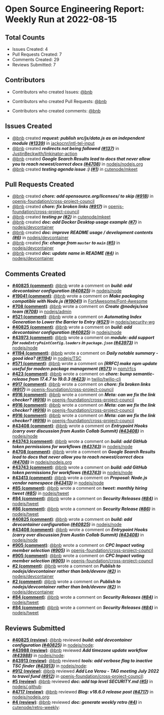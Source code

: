 # Open Source Engineering Report: Weekly Run at 2022-08-15

## Total Counts

* Issues Created: 4
* Pull Requests Created: 7
* Comments Created: 29
* Reviews Submitted: 7

## Contributors

* Contributors who created Issues: [@bnb](https://github.com/bnb)

* Contributors who created Pull Requests: [@bnb](https://github.com/bnb)

* Contributors who created comments: [@bnb](https://github.com/bnb)

## Issues Created

* [@bnb](https://github.com/bnb) created _**request: publish src/js/data.js as an independent module ([#1339](https://github.com/jackocnr/intl-tel-input/issues/1339))**_ in [jackocnr/intl-tel-input](https://github.com/jackocnr/intl-tel-input)
* [@bnb](https://github.com/bnb) created _**redirects not being followed ([#137](https://github.com/JustinBeckwith/linkinator-action/issues/137))**_ in [JustinBeckwith/linkinator-action](https://github.com/JustinBeckwith/linkinator-action)
* [@bnb](https://github.com/bnb) created _**Google Search Results lead to docs that never allow you to reach newest/correct docs ([#4708](https://github.com/nodejs/nodejs.org/issues/4708))**_ in [nodejs/nodejs.org](https://github.com/nodejs/nodejs.org)
* [@bnb](https://github.com/bnb) created _**testing agenda issue :) ([#1](https://github.com/cutenode/mkeet/issues/1))**_ in [cutenode/mkeet](https://github.com/cutenode/mkeet)

## Pull Requests Created

* [@bnb](https://github.com/bnb) created _**chore: add opensource.org/licenses/ to skip ([#918](https://github.com/openjs-foundation/cross-project-council/pull/918))**_ in [openjs-foundation/cross-project-council](https://github.com/openjs-foundation/cross-project-council)
* [@bnb](https://github.com/bnb) created _**chore: fix broken links ([#917](https://github.com/openjs-foundation/cross-project-council/pull/917))**_ in [openjs-foundation/cross-project-council](https://github.com/openjs-foundation/cross-project-council)
* [@bnb](https://github.com/bnb) created _**testing pr ([#2](https://github.com/cutenode/mkeet/pull/2))**_ in [cutenode/mkeet](https://github.com/cutenode/mkeet)
* [@bnb](https://github.com/bnb) created _**doc: add Docker Desktop usage example ([#7](https://github.com/nodejs/devcontainer/pull/7))**_ in [nodejs/devcontainer](https://github.com/nodejs/devcontainer)
* [@bnb](https://github.com/bnb) created _**doc: improve README usage / development contents ([#6](https://github.com/nodejs/devcontainer/pull/6))**_ in [nodejs/devcontainer](https://github.com/nodejs/devcontainer)
* [@bnb](https://github.com/bnb) created _**fix: change from `master` to `main` ([#5](https://github.com/nodejs/devcontainer/pull/5))**_ in [nodejs/devcontainer](https://github.com/nodejs/devcontainer)
* [@bnb](https://github.com/bnb) created _**doc: update name in README ([#4](https://github.com/nodejs/devcontainer/pull/4))**_ in [nodejs/devcontainer](https://github.com/nodejs/devcontainer)

## Comments Created

* **[#40825 (comment)](https://github.com/nodejs/node/pull/40825#issuecomment-1198640044)**: [@bnb](https://github.com/bnb) wrote a comment on _**build: add devcontainer configuration ([#40825](https://github.com/nodejs/node/pull/40825))**_ in [nodejs/node](https://github.com/nodejs/node)
* **[#19041 (comment)](https://github.com/FortAwesome/Font-Awesome/pull/19041#issuecomment-1198636299)**: [@bnb](https://github.com/bnb) wrote a comment on _**Make packaging compatible with Node.js ([#19041](https://github.com/FortAwesome/Font-Awesome/pull/19041))**_ in [FortAwesome/Font-Awesome](https://github.com/FortAwesome/Font-Awesome)
* **[#708 (comment)](https://github.com/nodejs/admin/issues/708#issuecomment-1198627050)**: [@bnb](https://github.com/bnb) wrote a comment on _**Create @nodejs/sea team ([#708](https://github.com/nodejs/admin/issues/708))**_ in [nodejs/admin](https://github.com/nodejs/admin)
* **[#521 (comment)](https://github.com/nodejs/security-wg/issues/521#issuecomment-1198625007)**: [@bnb](https://github.com/bnb) wrote a comment on _**Automating Index Generation to Lower the Barrier to Entry  ([#521](https://github.com/nodejs/security-wg/issues/521))**_ in [nodejs/security-wg](https://github.com/nodejs/security-wg)
* **[#40825 (comment)](https://github.com/nodejs/node/pull/40825#issuecomment-1198373693)**: [@bnb](https://github.com/bnb) wrote a comment on _**build: add devcontainer configuration ([#40825](https://github.com/nodejs/node/pull/40825))**_ in [nodejs/node](https://github.com/nodejs/node)
* **[#43973 (comment)](https://github.com/nodejs/node/pull/43973#issuecomment-1198341545)**: [@bnb](https://github.com/bnb) wrote a comment on _**module: add support for `nodeEntryPointConfig.loaders` in `package.json` ([#43973](https://github.com/nodejs/node/pull/43973))**_ in [nodejs/node](https://github.com/nodejs/node)
* **[#1194 (comment)](https://github.com/nodejs/TSC/issues/1194#issuecomment-1191911679)**: [@bnb](https://github.com/bnb) wrote a comment on _**Daily notable summary - good idea? ([#1194](https://github.com/nodejs/TSC/issues/1194))**_ in [nodejs/TSC](https://github.com/nodejs/TSC)
* **[#571 (comment)](https://github.com/npm/rfcs/issues/571#issuecomment-1191910309)**: [@bnb](https://github.com/bnb) wrote a comment on _**[RRFC] make npm update useful for modern package management ([#571](https://github.com/npm/rfcs/issues/571))**_ in [npm/rfcs](https://github.com/npm/rfcs)
* **[#423 (comment)](https://github.com/twilio/twilio-cli/pull/423#issuecomment-1190429434)**: [@bnb](https://github.com/bnb) wrote a comment on _**chore: bump semantic-release from 17.4.7 to 19.0.3 ([#423](https://github.com/twilio/twilio-cli/pull/423))**_ in [twilio/twilio-cli](https://github.com/twilio/twilio-cli)
* **[#917 (comment)](https://github.com/openjs-foundation/cross-project-council/pull/917#issuecomment-1189435535)**: [@bnb](https://github.com/bnb) wrote a comment on _**chore: fix broken links ([#917](https://github.com/openjs-foundation/cross-project-council/pull/917))**_ in [openjs-foundation/cross-project-council](https://github.com/openjs-foundation/cross-project-council)
* **[#916 (comment)](https://github.com/openjs-foundation/cross-project-council/issues/916#issuecomment-1189420667)**: [@bnb](https://github.com/bnb) wrote a comment on _**Meta: can we fix the link checker? ([#916](https://github.com/openjs-foundation/cross-project-council/issues/916))**_ in [openjs-foundation/cross-project-council](https://github.com/openjs-foundation/cross-project-council)
* **[#916 (comment)](https://github.com/openjs-foundation/cross-project-council/issues/916#issuecomment-1189417907)**: [@bnb](https://github.com/bnb) wrote a comment on _**Meta: can we fix the link checker? ([#916](https://github.com/openjs-foundation/cross-project-council/issues/916))**_ in [openjs-foundation/cross-project-council](https://github.com/openjs-foundation/cross-project-council)
* **[#916 (comment)](https://github.com/openjs-foundation/cross-project-council/issues/916#issuecomment-1189397369)**: [@bnb](https://github.com/bnb) wrote a comment on _**Meta: can we fix the link checker? ([#916](https://github.com/openjs-foundation/cross-project-council/issues/916))**_ in [openjs-foundation/cross-project-council](https://github.com/openjs-foundation/cross-project-council)
* **[#43408 (comment)](https://github.com/nodejs/node/issues/43408#issuecomment-1183584114)**: [@bnb](https://github.com/bnb) wrote a comment on _**Entrypoint Hooks (carry over discussion from Austin Collab Summit) ([#43408](https://github.com/nodejs/node/issues/43408))**_ in [nodejs/node](https://github.com/nodejs/node)
* **[#43743 (comment)](https://github.com/nodejs/node/pull/43743#issuecomment-1182536729)**: [@bnb](https://github.com/bnb) wrote a comment on _**build: add GitHub token permissions for workflows ([#43743](https://github.com/nodejs/node/pull/43743))**_ in [nodejs/node](https://github.com/nodejs/node)
* **[#4708 (comment)](https://github.com/nodejs/nodejs.org/issues/4708#issuecomment-1180898826)**: [@bnb](https://github.com/bnb) wrote a comment on _**Google Search Results lead to docs that never allow you to reach newest/correct docs ([#4708](https://github.com/nodejs/nodejs.org/issues/4708))**_ in [nodejs/nodejs.org](https://github.com/nodejs/nodejs.org)
* **[#43743 (comment)](https://github.com/nodejs/node/pull/43743#issuecomment-1179876513)**: [@bnb](https://github.com/bnb) wrote a comment on _**build: add GitHub token permissions for workflows ([#43743](https://github.com/nodejs/node/pull/43743))**_ in [nodejs/node](https://github.com/nodejs/node)
* **[#43413 (comment)](https://github.com/nodejs/node/issues/43413#issuecomment-1179835587)**: [@bnb](https://github.com/bnb) wrote a comment on _**Proposal: Node.js vendor namespace ([#43413](https://github.com/nodejs/node/issues/43413))**_ in [nodejs/node](https://github.com/nodejs/node)
* **[#85 (comment)](https://github.com/nodejs/tweet/pull/85#issuecomment-1177839326)**: [@bnb](https://github.com/bnb) wrote a comment on _**tweet: monthly hiring tweet ([#85](https://github.com/nodejs/tweet/pull/85))**_ in [nodejs/tweet](https://github.com/nodejs/tweet)
* **[#84 (comment)](https://github.com/nodejs/tweet/issues/84#issuecomment-1177838413)**: [@bnb](https://github.com/bnb) wrote a comment on _**Security Releases ([#84](https://github.com/nodejs/tweet/issues/84))**_ in [nodejs/tweet](https://github.com/nodejs/tweet)
* **[#86 (comment)](https://github.com/nodejs/tweet/issues/86#issuecomment-1177838221)**: [@bnb](https://github.com/bnb) wrote a comment on _**Security Release ([#86](https://github.com/nodejs/tweet/issues/86))**_ in [nodejs/tweet](https://github.com/nodejs/tweet)
* **[#40825 (comment)](https://github.com/nodejs/node/pull/40825#issuecomment-1176783622)**: [@bnb](https://github.com/bnb) wrote a comment on _**build: add devcontainer configuration ([#40825](https://github.com/nodejs/node/pull/40825))**_ in [nodejs/node](https://github.com/nodejs/node)
* **[#43408 (comment)](https://github.com/nodejs/node/issues/43408#issuecomment-1176475095)**: [@bnb](https://github.com/bnb) wrote a comment on _**Entrypoint Hooks (carry over discussion from Austin Collab Summit) ([#43408](https://github.com/nodejs/node/issues/43408))**_ in [nodejs/node](https://github.com/nodejs/node)
* **[#905 (comment)](https://github.com/openjs-foundation/cross-project-council/issues/905#issuecomment-1175835691)**: [@bnb](https://github.com/bnb) wrote a comment on _**CPC Impact voting member selection ([#905](https://github.com/openjs-foundation/cross-project-council/issues/905))**_ in [openjs-foundation/cross-project-council](https://github.com/openjs-foundation/cross-project-council)
* **[#905 (comment)](https://github.com/openjs-foundation/cross-project-council/issues/905#issuecomment-1175682365)**: [@bnb](https://github.com/bnb) wrote a comment on _**CPC Impact voting member selection ([#905](https://github.com/openjs-foundation/cross-project-council/issues/905))**_ in [openjs-foundation/cross-project-council](https://github.com/openjs-foundation/cross-project-council)
* **[#2 (comment)](https://github.com/nodejs/devcontainer/issues/2#issuecomment-1175641850)**: [@bnb](https://github.com/bnb) wrote a comment on _**Publish to nodejs/devcontainer rather than bnb/devenv ([#2](https://github.com/nodejs/devcontainer/issues/2))**_ in [nodejs/devcontainer](https://github.com/nodejs/devcontainer)
* **[#2 (comment)](https://github.com/nodejs/devcontainer/issues/2#issuecomment-1175575565)**: [@bnb](https://github.com/bnb) wrote a comment on _**Publish to nodejs/devcontainer rather than bnb/devenv ([#2](https://github.com/nodejs/devcontainer/issues/2))**_ in [nodejs/devcontainer](https://github.com/nodejs/devcontainer)
* **[#84 (comment)](https://github.com/nodejs/tweet/issues/84#issuecomment-1172652712)**: [@bnb](https://github.com/bnb) wrote a comment on _**Security Releases ([#84](https://github.com/nodejs/tweet/issues/84))**_ in [nodejs/tweet](https://github.com/nodejs/tweet)
* **[#84 (comment)](https://github.com/nodejs/tweet/issues/84#issuecomment-1172652579)**: [@bnb](https://github.com/bnb) wrote a comment on _**Security Releases ([#84](https://github.com/nodejs/tweet/issues/84))**_ in [nodejs/tweet](https://github.com/nodejs/tweet)

## Reviews Submitted

* **[#40825 (review)](https://github.com/nodejs/node/pull/40825#pullrequestreview-1054411142)**: [@bnb](https://github.com/bnb) reviewed _**build: add devcontainer configuration ([#40825](https://github.com/nodejs/node/pull/40825))**_ in [nodejs/node](https://github.com/nodejs/node): 
* **[#43988 (review)](https://github.com/nodejs/node/pull/43988#pullrequestreview-1050248465)**: [@bnb](https://github.com/bnb) reviewed _**Add timezone update workflow ([#43988](https://github.com/nodejs/node/pull/43988))**_ in [nodejs/node](https://github.com/nodejs/node): 
* **[#43913 (review)](https://github.com/nodejs/node/pull/43913#pullrequestreview-1045309255)**: [@bnb](https://github.com/bnb) reviewed _**tools: add verbose flag to inactive TSC finder ([#43913](https://github.com/nodejs/node/pull/43913))**_ in [nodejs/node](https://github.com/nodejs/node): 
* **[#912 (review)](https://github.com/openjs-foundation/cross-project-council/pull/912#pullrequestreview-1043799614)**: [@bnb](https://github.com/bnb) reviewed _**Add Lea Verou - TAG meeting July 2022 to travel fund ([#912](https://github.com/openjs-foundation/cross-project-council/pull/912))**_ in [openjs-foundation/cross-project-council](https://github.com/openjs-foundation/cross-project-council): 
* **[#5 (review)](https://github.com/nodejs/.github/pull/5#pullrequestreview-1040563226)**: [@bnb](https://github.com/bnb) reviewed _**doc: add top level SECURITY.md ([#5](https://github.com/nodejs/.github/pull/5))**_ in [nodejs/.github](https://github.com/nodejs/.github): 
* **[#4717 (review)](https://github.com/nodejs/nodejs.org/pull/4717#pullrequestreview-1037980302)**: [@bnb](https://github.com/bnb) reviewed _**Blog: v18.6.0 release post ([#4717](https://github.com/nodejs/nodejs.org/pull/4717))**_ in [nodejs/nodejs.org](https://github.com/nodejs/nodejs.org): 
* **[#4 (review)](https://github.com/cutenode/retro-weekly/pull/4#pullrequestreview-1026802521)**: [@bnb](https://github.com/bnb) reviewed _**doc: generate weekly retro ([#4](https://github.com/cutenode/retro-weekly/pull/4))**_ in [cutenode/retro-weekly](https://github.com/cutenode/retro-weekly): 